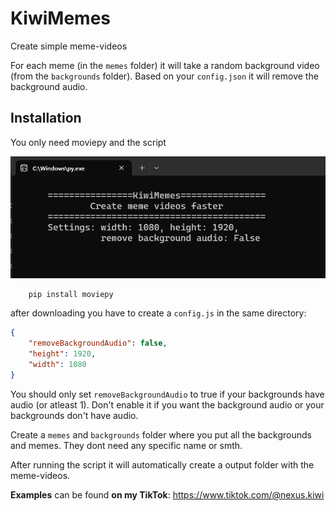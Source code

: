 
# KiwiMemes

Create simple meme-videos

For each meme (in the `memes` folder) it will take a random background video (from the `backgrounds` folder).
Based on your `config.json` it will remove the background audio.

## Installation

You only need moviepy and the script

![App Screenshot](https://raw.githubusercontent.com/NexusKiwiii/KiwiMemes/main/preview.png)

```bash
    pip install moviepy
```
    
after downloading you have to create a `config.js` in the same directory:

```json
{
    "removeBackgroundAudio": false,
    "height": 1920,
    "width": 1080
}
```

You should only set `removeBackgroundAudio` to true if your backgrounds have audio (or atleast 1). Don't enable it if you want the background audio or your backgrounds don't have audio.

Create a `memes` and `backgrounds` folder where you put all the backgrounds and memes. They dont need any specific name or smth.

After running the script it will automatically create a output folder with the meme-videos.

**Examples** can be found **on my TikTok**: https://www.tiktok.com/@nexus.kiwi
